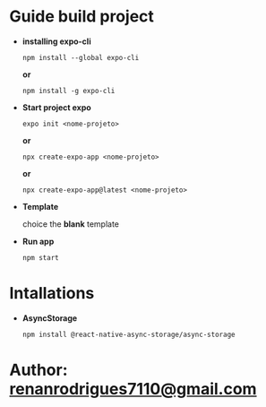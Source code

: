 # Guide build project

- **installing expo-cli**

  `npm install --global expo-cli`

  **or**

  `npm install -g expo-cli`

- **Start project expo**

  `expo init <nome-projeto>`

  **or**

  `npx create-expo-app <nome-projeto>`

  **or**

  `npx create-expo-app@latest <nome-projeto>`

- **Template**

  choice the **blank** template

- **Run app**

  `npm start`

# Intallations

- **AsyncStorage**

  `npm install @react-native-async-storage/async-storage`

# Author: **renanrodrigues7110@gmail.com**
